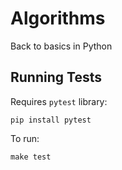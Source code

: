 # Algorithms

Back to basics in Python

## Running Tests

Requires `pytest` library:

```
pip install pytest
```

To run:

```
make test
```